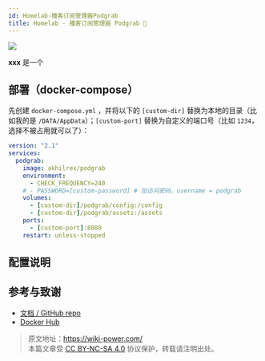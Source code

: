 ```yaml
---
id: Homelab-播客订阅管理器Podgrab
title: Homelab - 播客订阅管理器 Podgrab 🚧
---
```


![](https://wiki-media-1253965369.cos.ap-guangzhou.myqcloud.com/img/20230316131448.png)

**xxx** 是一个

## 部署（docker-compose）

先创建 `docker-compose.yml` ，并将以下的 `[custom-dir]` 替换为本地的目录（比如我的是 `/DATA/AppData`）；`[custom-port]` 替换为自定义的端口号（比如 `1234`，选择不被占用就可以了）：

```yml title="docker-compose.yml"
version: "2.1"
services:
  podgrab:
    image: akhilrex/podgrab
    environment:
      - CHECK_FREQUENCY=240
    # - PASSWORD=[custom-password] # 加访问密码，username = podgrab
    volumes:
      - [custom-dir]/podgrab/config:/config
      - [custom-dir]/podgrab/assets:/assets
    ports:
      - [custom-port]:8080
    restart: unless-stopped
```

## 配置说明

## 参考与致谢

- [文档 / GitHub repo](https://github.com/akhilrex/podgrab)
- [Docker Hub](https://hub.docker.com/r/akhilrex/podgrab/)

> 原文地址：<https://wiki-power.com/>  
> 本篇文章受 [CC BY-NC-SA 4.0](https://creativecommons.org/licenses/by/4.0/deed.zh) 协议保护，转载请注明出处。
